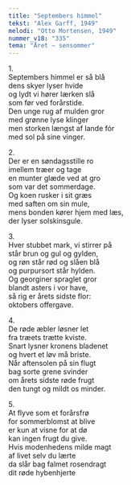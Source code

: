 ```yaml
---
title: "Septembers himmel"
tekst: "Alex Garff, 1949"
melodi: "Otto Mortensen, 1949"
nummer_v18: "335"
tema: "Året – sensommer"
---
```


1\.\
Septembers himmel er så blå\
dens skyer lyser hvide\
og lydt vi hører lærken slå\
som før ved forårstide.\
Den unge rug af mulden gror\
med grønne lyse klinger\
men storken længst af lande fór\
med sol på sine vinger.

2\.\
Der er en søndagsstille ro\
imellem træer og tage\
en munter glæde ved at gro\
som var det sommerdage.\
Og koen rusker i sit græs\
med saften om sin mule,\
mens bonden kører hjem med læs,\
der lyser solskinsgule.

3\.\
Hver stubbet mark, vi stirrer på\
står brun og gul og gylden,\
og røn står rød og slåen blå\
og purpursort står hylden.\
Og georginer spraglet gror\
blandt asters i vor have,\
så rig er årets sidste flor:\
oktobers offergave.

4\.\
De røde æbler løsner let\
fra træets trætte kviste.\
Snart lysner kronens bladenet\
og hvert et løv må briste.\
Når aftensolen på sin flugt\
bag sorte grene svinder\
om årets sidste røde frugt\
den tungt og mildt os minder.

5\.\
At flyve som et forårsfrø\
for sommerblomst at blive\
er kun at visne for at dø\
kan ingen frugt du give.\
Hvis modenhedens milde magt\
af livet selv du lærte\
da slår bag falmet rosendragt\
dit røde hybenhjerte